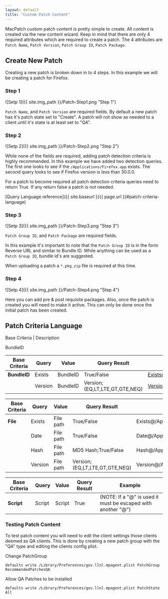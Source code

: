 ```yaml
---
layout: default
title: "Custom Patch Content"
---
```



MacPatch custom patch content is pretty simple to create. All content is created via the new content wizard. Keep in mind that there are only 4 required attributes which are required to create a patch. The 4 attributes are `Patch Name`, `Patch Version`, `Patch Group ID`, `Patch Package`.

## Create New Patch
Creating a new patch is broken down in to 4 steps. In this example we will be creating a patch for Firefox.

### Step 1

![Setp 1]({{ site.img_path }}/Patch-Step1.png "Step 1")

`Patch Name`, and `Patch Version` are required fields. By default a new patch has it's patch state set to "Create". A patch will not show as needed to a client until it's state is at least set to "QA".

### Step 2

![Setp 2]({{ site.img_path }}/Patch-Step2.png "Step 2")

While none of the fields are required, adding patch detection criteria is highly recommended. In this example we have added two detection queries. The first one looks to see if the `/Applications/Firefox.app` exists. The second query looks to see if Firefox version is less than 30.0.0.

For a patch to become required all patch detection criteria queries need to return True. If any return false a patch is not needed.

[Query Language reference]({{ site.baseurl }}{{ page.url }}#patch-criteria-language)

### Step 3

![Setp 3]({{ site.img_path }}/Patch-Step3.png "Step 3")

`Patch Group ID`, and `Patch Package` are required fields.

In this example it's important to note that the `Patch Group ID` is in the form Reverse URL and similar to Bundle ID. While anything can be used as a `Patch Group ID`, bundle id's are suggested.

When uploading a patch a `*.pkg.zip` file is required at this time.

### Step 4

![Setp 4]({{ site.img_path }}/Patch-Step4.png "Step 4")

Here you can add pre & post requisite packages. Also, once the patch is created you will need to make it active. This can only be done once the initial patch has been created.

## Patch Criteria Language
Base Criteria | Description

BundleID

Base Criteria | Query | Value | Query Result | Example
---|---|---|---|---
**BundleID** | Exists | BundleID | True/False | Exists@com.adobe.Reader@True
<span></span> | Version | BundleID | Version;(EQ,LT,LTE,GT,GTE,NEQ) | Version@com.adobe.Reader@9.3.0;LT

Base Criteria | Query | Value | Query Result | Example
---|---|---|---|---
**File** | Exists | File path | True/False | Exists@/Applications/Firefox.app@True
<span></span> | Date | File path | True/False | Date@/Applications/Firefox.app@2010-03-22 12:00:00;LT
<span></span> | Hash | File path | MD5 Hash;True/False | Hash@/Applications/Firefox.app@123432dsh2362h3h;TRUE
<span></span> | Version | File path | Version;(EQ,LT,LTE,GT,GTE,NEQ) | Version@/Applications/Firefox.app@3.5.7;LT

Base Criteria | Query | Value | Query Result | Example
---|---|---|---|---
**Script** | Script | Script | True | (NOTE: If a "@" is used it must be escaped with another "@")

### Testing Patch Content
To test patch content you will need to edit the client settings those clients deemed as QA clients. This is done by creating a new patch group with the "QA" type and editing the clients config plist.

Change PatchGroup

	defaults write /Library/Preferences/gov.llnl.mpagent.plist PatchGroup RecommendedPatchesQA
    
Allow QA Patches to be installed

	defaults write /Library/Preferences/gov.llnl.mpagent.plist PatchState All
